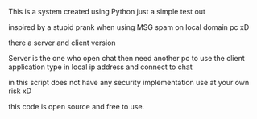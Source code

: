 This is a system created using Python just a simple test out 

inspired by a stupid prank when using MSG spam on local domain pc xD

there a server and client version

Server is the one who open chat then need another pc to use the client application type in local ip address and connect to chat

in this script does not have any security implementation use at your own risk xD

this code is open source and free to use.
